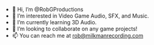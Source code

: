 - 👋 Hi, I’m @RobGProductions
- 👀 I’m interested in Video Game Audio, SFX, and Music.
- 🌱 I’m currently learning 3D Audio.
- 💞️ I’m looking to collaborate on any game projects!
- 📫 You can reach me at rob@milkmanrecording.com

<!---
RobGProductions/RobGProductions is a ✨ special ✨ repository because its `README.md` (this file) appears on your GitHub profile.
You can click the Preview link to take a look at your changes.
--->
